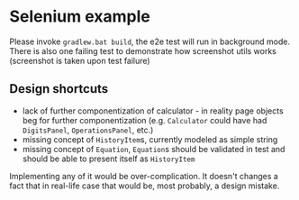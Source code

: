 # Selenium example

Please invoke `gradlew.bat build`, the e2e test will run in background mode.
There is also one failing test to demonstrate how screenshot utils works (screenshot
is taken upon test failure)

## Design shortcuts 
* lack of further componentization of calculator - in reality page objects beg 
  for further componentization (e.g. `Calculator` could have had `DigitsPanel`, `OperationsPanel`, etc.)
* missing concept of `HistoryItem`s, currently modeled as simple string
* missing concept of `Equation`, `Equation`s should be validated in test and should be able to present itself 
  as `HistoryItem`

Implementing any of it would be over-complication. It doesn't changes a fact that in real-life case that would be, 
most probably, a design mistake.